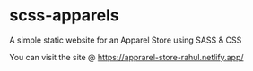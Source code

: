 # scss-apparels

A simple static website for an Apparel Store using SASS & CSS

You can visit the site @ https://apprarel-store-rahul.netlify.app/